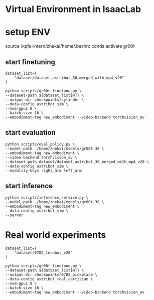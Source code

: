 

# Virtual Environment in IsaacLab


# setup ENV
source /kpfs-intern/zhekai/home/.bashrc 
conda activate gr00t

##  start finetuning

```
dataset_list=(
    "dataset/dataset_astribot_30_merged_with_mp4_v20"
)

python scripts/gr00t_finetune.py \
--dataset-path ${dataset_list[@]} \
--output-dir checkpoints/cylinder \
--data-config astribot_sim \
--num-gpus 8 \
--batch-size 16 \
--embodiment-tag new_embodiment --video-backend torchvision_av
```

## start evaluation

```
python scripts/eval_policy.py \
--model-path  /home/zhekai/models/gr00t-30 \
--embodiment-tag new_embodiment \
--video-backend torchvision_av \
--dataset_path dataset/dataset_astribot_30_merged_with_mp4_v20 \
--data-config astribot_sim \
--modality-keys right_arm left_arm 
```


## start inference 
```
python scripts/inference_service.py \
--model-path  /home/zhekai/models/gr00t-30 \
--embodiment-tag new_embodiment \
--data-config astribot_sim \
--server
```


# Real world experiments

```
dataset_list=(
    "dataset/0702_lerobot_v20"
)

python scripts/gr00t_finetune.py \
--dataset-path ${dataset_list[@]} \
--output-dir checkpoints/0702_pickplace \
--data-config astribot_real_cartisian \
--num-gpus 8 \
--batch-size 16 \
--embodiment-tag new_embodiment --video-backend torchvision_av
```